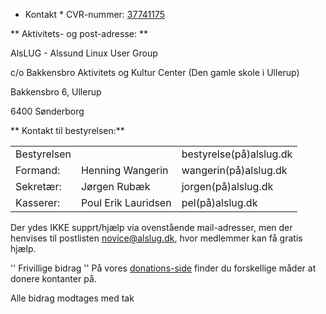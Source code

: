 * Kontakt *
CVR-nummer: [37741175](https://datacvr.virk.dk/data/visenhed?enhedstype=virksomhed&id=37741175&soeg=alslug&type=Alle)

** Aktivitets- og post-adresse: **

AlsLUG - Alssund Linux User Group

c/o Bakkensbro Aktivitets og Kultur Center (Den gamle skole i Ullerup)

Bakkensbro 6, Ullerup

6400 Sønderborg

** Kontakt til bestyrelsen:**
<table>
<tr><td>Bestyrelsen	</td><td>			</td><td>bestyrelse(på)alslug.dk	</td></tr>
<tr><td>Formand:	</td><td>Henning Wangerin	</td><td>wangerin(på)alslug.dk		</td></tr>
<tr><td>Sekretær:	</td><td>Jørgen Rubæk		</td><td>jorgen(på)alslug.dk		</td></tr>
<tr><td>Kasserer:	</td><td>Poul Erik Lauridsen	</td><td>pel(på)alslug.dk		</td></tr>
</table>

Der ydes IKKE supprt/hjælp via ovenstående mail-adresser, men der henvises til postlisten novice@alslug.dk, hvor medlemmer kan 
få gratis hjælp.

'' Frivillige bidrag ''
På vores [donations-side](/oekonomi/donationer.html) finder du forskellige måder at donere kontanter på.

Alle bidrag modtages med tak
